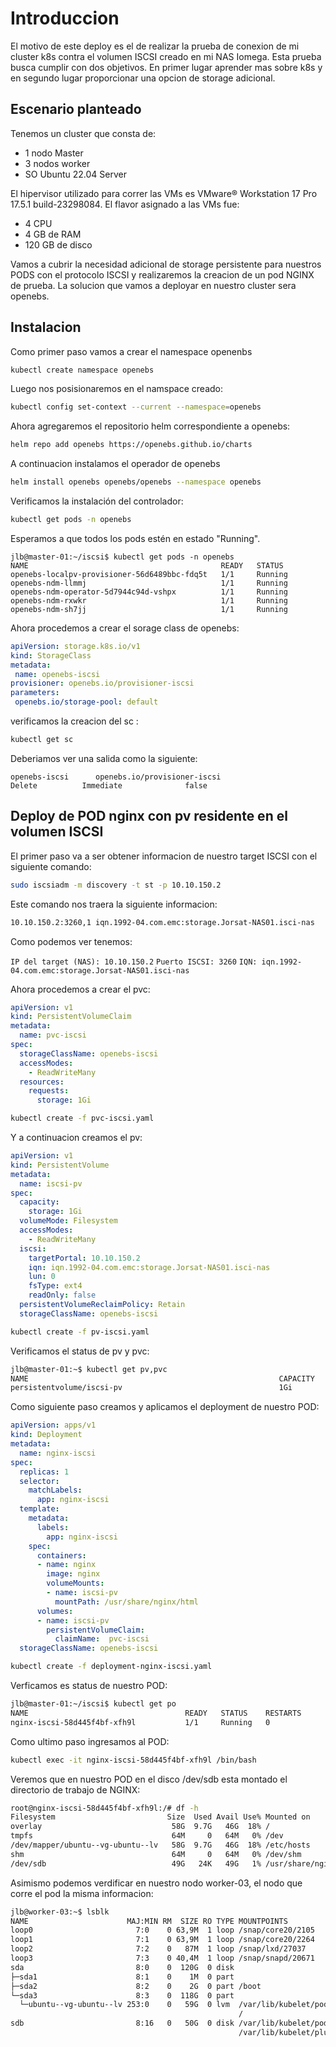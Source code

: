 # Introduccion 
El motivo de este deploy es el de realizar la prueba de conexion de mi cluster k8s contra el volumen ISCSI creado en mi NAS Iomega. Esta prueba busca cumplir con dos objetivos. En primer lugar aprender mas sobre k8s y en segundo lugar proporcionar una opcion de storage adicional.


## Escenario planteado
 Tenemos un cluster que consta de:

 - 1 nodo Master
- 3 nodos worker
- SO Ubuntu 22.04 Server 

El hipervisor utilizado para correr las VMs es VMware® Workstation 17 Pro 17.5.1 build-23298084. El flavor asignado a las VMs fue:
  - 4 CPU
  - 4 GB de RAM
  - 120 GB de disco
    
Vamos a cubrir la necesidad adicional de storage persistente para nuestros PODS con el protocolo ISCSI y realizaremos la creacion de un pod NGINX de prueba. La solucion que vamos a deployar en nuestro cluster sera openebs.

## Instalacion

 Como primer paso   vamos a crear el namespace openenbs
 ```bash
 kubectl create namespace openebs
```
Luego nos posisionaremos en el namspace creado:

 ```bash
 kubectl config set-context --current --namespace=openebs
```

Ahora agregaremos el repositorio helm correspondiente a openebs:
 ```bash
 helm repo add openebs https://openebs.github.io/charts
```
A continuacion instalamos el operador de openebs
 ```bash
helm install openebs openebs/openebs --namespace openebs
```
Verificamos la instalación del controlador:
 ```bash
kubectl get pods -n openebs
```

Esperamos a que todos los pods estén en estado "Running".
 ```text
jlb@master-01:~/iscsi$ kubectl get pods -n openebs
NAME                                           READY   STATUS   
openebs-localpv-provisioner-56d6489bbc-fdq5t   1/1     Running  
openebs-ndm-llmmj                              1/1     Running   
openebs-ndm-operator-5d7944c94d-vshpx          1/1     Running   
openebs-ndm-rxwkr                              1/1     Running   
openebs-ndm-sh7jj                              1/1     Running   
```

Ahora procedemos a crear el sorage class de openebs:
 ```yaml
apiVersion: storage.k8s.io/v1
kind: StorageClass
metadata:
  name: openebs-iscsi
provisioner: openebs.io/provisioner-iscsi
parameters:
  openebs.io/storage-pool: default
 ```

verificamos la creacion del sc :
```bash
kubectl get sc
 ```
Deberiamos ver una salida como la siguiente:
 ```textplain
openebs-iscsi      openebs.io/provisioner-iscsi                    Delete          Immediate              false          
```

## Deploy de POD nginx con pv residente en el volumen ISCSI

El primer paso va a ser obtener informacion de nuestro target ISCSI con el siguiente comando:

 ```bash
sudo iscsiadm -m discovery -t st -p 10.10.150.2
```
Este comando nos traera la siguiente informacion:
 ```bash
10.10.150.2:3260,1 iqn.1992-04.com.emc:storage.Jorsat-NAS01.isci-nas
```
Como podemos ver tenemos:
 
`IP del target (NAS): 10.10.150.2`
`Puerto ISCSI: 3260`
`IQN: iqn.1992-04.com.emc:storage.Jorsat-NAS01.isci-nas`

Ahora procedemos a crear el pvc:

```yaml
apiVersion: v1
kind: PersistentVolumeClaim
metadata:
  name: pvc-iscsi
spec:
  storageClassName: openebs-iscsi
  accessModes:
    - ReadWriteMany
  resources:
    requests:
      storage: 1Gi
```
 ```bash
 kubectl create -f pvc-iscsi.yaml
```

Y a continuacion creamos el pv:

```yaml
apiVersion: v1
kind: PersistentVolume
metadata:
  name: iscsi-pv
spec:
  capacity:
    storage: 1Gi
  volumeMode: Filesystem
  accessModes:
    - ReadWriteMany
  iscsi:
    targetPortal: 10.10.150.2
    iqn: iqn.1992-04.com.emc:storage.Jorsat-NAS01.isci-nas
    lun: 0
    fsType: ext4
    readOnly: false
  persistentVolumeReclaimPolicy: Retain
  storageClassName: openebs-iscsi
```

```bash
kubectl create -f pv-iscsi.yaml
```

Verificamos el status de pv y pvc:

```bash
jlb@master-01:~$ kubectl get pv,pvc
NAME                                                        CAPACITY   ACCESS MODES   RECLAIM POLICY   STATUS   CLAIM                                 STORAGECLASS    VOLUMEATTRIBUTESCLASS   REASON   AGE
persistentvolume/iscsi-pv                                   1Gi        RWO            Retain           Bound    microservicios/pvc-iscsi              
```
Como siguiente paso creamos y aplicamos el deployment de nuestro POD:

```yaml
apiVersion: apps/v1
kind: Deployment
metadata:
  name: nginx-iscsi
spec:
  replicas: 1
  selector:
    matchLabels:
      app: nginx-iscsi
  template:
    metadata:
      labels:
        app: nginx-iscsi
    spec:
      containers:
      - name: nginx
        image: nginx
        volumeMounts:
        - name: iscsi-pv
          mountPath: /usr/share/nginx/html
      volumes:
      - name: iscsi-pv
        persistentVolumeClaim:
          claimName:  pvc-iscsi
  storageClassName: openebs-iscsi
```

```bash
kubectl create -f deployment-nginx-iscsi.yaml          
```
Verficamos es status de nuestro POD:

```bash
jlb@master-01:~/iscsi$ kubectl get po
NAME                                   READY   STATUS    RESTARTS       
nginx-iscsi-58d445f4bf-xfh9l           1/1     Running   0               
```

Como ultimo paso ingresamos al POD:

```bash
kubectl exec -it nginx-iscsi-58d445f4bf-xfh9l /bin/bash
```
Veremos que en nuestro POD en el disco /dev/sdb esta montado el directorio de trabajo de NGINX:

```bash
root@nginx-iscsi-58d445f4bf-xfh9l:/# df -h
Filesystem                         Size  Used Avail Use% Mounted on
overlay                             58G  9.7G   46G  18% /
tmpfs                               64M     0   64M   0% /dev
/dev/mapper/ubuntu--vg-ubuntu--lv   58G  9.7G   46G  18% /etc/hosts
shm                                 64M     0   64M   0% /dev/shm
/dev/sdb                            49G   24K   49G   1% /usr/share/nginx/html

```
Asimismo podemos verdificar en nuestro nodo worker-03, el nodo que corre el pod la misma informacion:
```bash
jlb@worker-03:~$ lsblk
NAME                      MAJ:MIN RM  SIZE RO TYPE MOUNTPOINTS
loop0                       7:0    0 63,9M  1 loop /snap/core20/2105
loop1                       7:1    0 63,9M  1 loop /snap/core20/2264
loop2                       7:2    0   87M  1 loop /snap/lxd/27037
loop3                       7:3    0 40,4M  1 loop /snap/snapd/20671
sda                         8:0    0  120G  0 disk
├─sda1                      8:1    0    1M  0 part
├─sda2                      8:2    0    2G  0 part /boot
└─sda3                      8:3    0  118G  0 part
  └─ubuntu--vg-ubuntu--lv 253:0    0   59G  0 lvm  /var/lib/kubelet/pods/3c70279b-96ce-45bf-a1d5-b8c24153123b/volume-subpaths/config/openebs-ndm/0
                                                   /
sdb                         8:16   0   50G  0 disk /var/lib/kubelet/pods/19388735-aff2-49b0-b3f7-cbd2971ceb46/volumes/kubernetes.io~iscsi/iscsi-pv
                                                   /var/lib/kubelet/plugins/kubernetes.io/iscsi/iface-default/10.10.150.2:3260-iqn.1992-04.com.emc:storage.Jorsat-NAS01.isci-nas-lun-0
```




